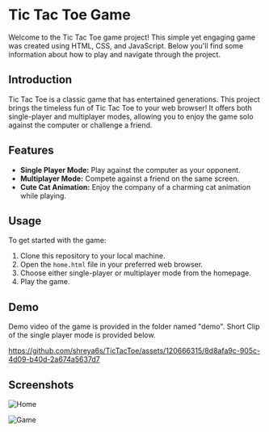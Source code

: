 # Tic Tac Toe Game

Welcome to the Tic Tac Toe game project! This simple yet engaging game was created using HTML, CSS, and JavaScript. Below you'll find some information about how to play and navigate through the project.

## Introduction

Tic Tac Toe is a classic game that has entertained generations. This project brings the timeless fun of Tic Tac Toe to your web browser! It offers both single-player and multiplayer modes, allowing you to enjoy the game solo against the computer or challenge a friend.

## Features

- **Single Player Mode:** Play against the computer as your opponent.
- **Multiplayer Mode:** Compete against a friend on the same screen.
- **Cute Cat Animation:** Enjoy the company of a charming cat animation while playing.

## Usage

To get started with the game:
1. Clone this repository to your local machine.
2. Open the `home.html` file in your preferred web browser.
3. Choose either single-player or multiplayer mode from the homepage.
4. Play the game.

## Demo

Demo video of the game is provided in the folder named "demo".
Short Clip of the single player mode is provided below.


https://github.com/shreya6s/TicTacToe/assets/120666315/8d8afa9c-905c-4d09-b40d-2a674a5637d7


## Screenshots

![Home](https://github.com/shreya6s/TicTacToe/assets/120666315/89fbee14-2e53-4c27-a34a-7c66a8e8e4f5)

![Game](https://github.com/shreya6s/TicTacToe/assets/120666315/ca9f9957-5fa3-44c1-975d-ecc397297fd0)

